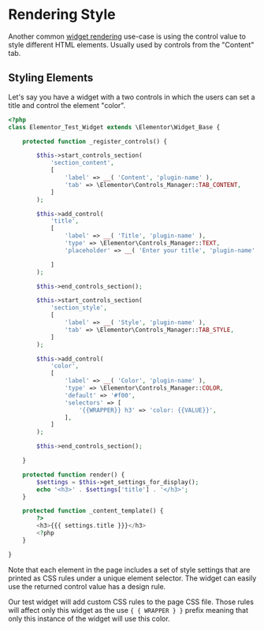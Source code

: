 # Rendering Style

Another common [widget rendering](./widget-rendering) use-case is using the control value to style different HTML elements. Usually used by controls from the "Content" tab.

## Styling Elements

Let's say you have a widget with a two controls in which the users can set a title and control the element "color".

```php {34-44}
<?php
class Elementor_Test_Widget extends \Elementor\Widget_Base {

	protected function _register_controls() {

		$this->start_controls_section(
			'section_content',
			[
				'label' => __( 'Content', 'plugin-name' ),
				'tab' => \Elementor\Controls_Manager::TAB_CONTENT,
			]
		);

		$this->add_control(
			'title',
			[
				'label' => __( 'Title', 'plugin-name' ),
				'type' => \Elementor\Controls_Manager::TEXT,
				'placeholder' => __( 'Enter your title', 'plugin-name' ),

			]
		);

		$this->end_controls_section();

		$this->start_controls_section(
			'section_style',
			[
				'label' => __( 'Style', 'plugin-name' ),
				'tab' => \Elementor\Controls_Manager::TAB_STYLE,
			]
		);

		$this->add_control(
			'color',
			[
				'label' => __( 'Color', 'plugin-name' ),
				'type' => \Elementor\Controls_Manager::COLOR,
				'default' => '#f00',
				'selectors' => [
					'{{WRAPPER}} h3' => 'color: {{VALUE}}',
				],
			]
		);

		$this->end_controls_section();

	}

	protected function render() {
		$settings = $this->get_settings_for_display();
		echo '<h3>' . $settings['title'] . '</h3>';
	}

	protected function _content_template() {
		?>
		<h3>{{{ settings.title }}}</h3>
		<?php
	}

}
```

Note that each element in the page includes a set of style settings that are printed as CSS rules under a unique element selector. The widget can easily use the returned control value has a design rule.

Our test widget will add custom CSS rules to the page CSS file. Those rules will affect only this widget as the use `{ { WRAPPER } }` prefix meaning that only this instance of the widget will use this color.